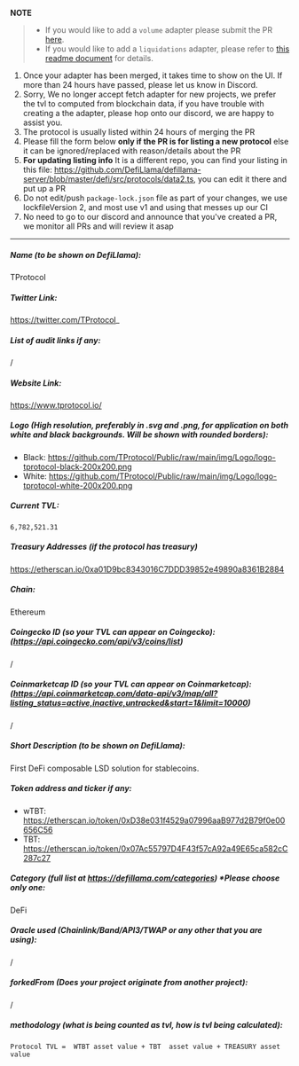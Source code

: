 **NOTE**

> - If you would like to add a `volume` adapter please submit the PR [here](https://github.com/DefiLlama/adapters).
> - If you would like to add a `liquidations` adapter, please refer to [this readme document](https://github.com/DefiLlama/DefiLlama-Adapters/tree/main/liquidations) for details.

1. Once your adapter has been merged, it takes time to show on the UI. If more than 24 hours have passed, please let us know in Discord.
2. Sorry, We no longer accept fetch adapter for new projects, we prefer the tvl to computed from blockchain data, if you have trouble with creating a the adapter, please hop onto our discord, we are happy to assist you.
3. The protocol is usually listed within 24 hours of merging the PR
4. Please fill the form below  **only if the PR is for listing a new protocol** else it can be ignored/replaced with reason/details about the PR
5. **For updating listing info** It is a different repo, you can find your listing in this file: https://github.com/DefiLlama/defillama-server/blob/master/defi/src/protocols/data2.ts, you can  edit it there and put up a PR
6. Do not edit/push `package-lock.json` file as part of your changes, we use lockfileVersion 2, and most use v1 and using that messes up our CI
7. No need to go to our discord and announce that you've created a PR, we monitor all PRs and will review it asap

---
##### Name (to be shown on DefiLlama):

TProtocol

##### Twitter Link:

https://twitter.com/TProtocol_

##### List of audit links if any:

/

##### Website Link:

https://www.tprotocol.io/

##### Logo (High resolution, preferably in .svg and .png, for application on both white and black backgrounds. Will be shown with rounded borders):

- Black: https://github.com/TProtocol/Public/raw/main/img/Logo/logo-tprotocol-black-200x200.png
- White: https://github.com/TProtocol/Public/raw/main/img/Logo/logo-tprotocol-white-200x200.png

##### Current TVL:

`6,782,521.31`

##### Treasury Addresses (if the protocol has treasury)

https://etherscan.io/0xa01D9bc8343016C7DDD39852e49890a8361B2884

##### Chain:

Ethereum

##### Coingecko ID (so your TVL can appear on Coingecko): (https://api.coingecko.com/api/v3/coins/list)

/

##### Coinmarketcap ID (so your TVL can appear on Coinmarketcap): (https://api.coinmarketcap.com/data-api/v3/map/all?listing_status=active,inactive,untracked&start=1&limit=10000)

/

##### Short Description (to be shown on DefiLlama):

First DeFi composable LSD solution for stablecoins.

##### Token address and ticker if any:

- wTBT: https://etherscan.io/token/0xD38e031f4529a07996aaB977d2B79f0e00656C56
- TBT: https://etherscan.io/token/0x07Ac55797D4F43f57cA92a49E65ca582cC287c27

##### Category (full list at https://defillama.com/categories) *Please choose only one:

DeFi

##### Oracle used (Chainlink/Band/API3/TWAP or any other that you are using):

/

##### forkedFrom (Does your project originate from another project):

/

##### methodology (what is being counted as tvl, how is tvl being calculated):

`Protocol TVL =  WTBT asset value + TBT  asset value + TREASURY asset value`
